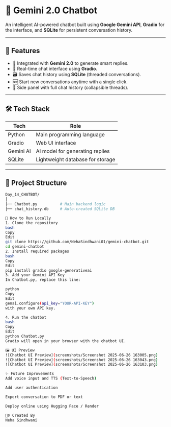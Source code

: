 # 🤖 Gemini 2.0 Chatbot

An intelligent AI-powered chatbot built using **Google Gemini API**, **Gradio** for the interface, and **SQLite** for persistent conversation history.

---

## 🚀 Features

- 🧠 Integrated with **Gemini 2.0** to generate smart replies.
- 💬 Real-time chat interface using **Gradio**.
- 🗃️ Saves chat history using **SQLite** (threaded conversations).
- 🆕 Start new conversations anytime with a single click.
- 📜 Side panel with full chat history (collapsible threads).

---

## 🛠️ Tech Stack

| Tech       | Role                            |
|------------|----------------------------------|
| Python     | Main programming language        |
| Gradio     | Web UI interface                 |
| Gemini AI  | AI model for generating replies  |
| SQLite     | Lightweight database for storage |

---

## 📂 Project Structure

```bash
Day_14_CHATBOT/
│
├── Chatbot.py          # Main backend logic
├── chat_history.db     # Auto-created SQLite DB

🧪 How to Run Locally
1. Clone the repository
bash
Copy
Edit
git clone https://github.com/NehaSindhwani01/gemini-chatbot.git
cd gemini-chatbot
2. Install required packages
bash
Copy
Edit
pip install gradio google-generativeai
3. Add your Gemini API Key
In Chatbot.py, replace this line:

python
Copy
Edit
genai.configure(api_key="YOUR-API-KEY")
with your own API key.

4. Run the chatbot
bash
Copy
Edit
python Chatbot.py
Gradio will open in your browser with the chatbot UI.

🖼️ UI Preview
![Chatbot UI Preview](screenshots/Screenshot 2025-06-26 163005.png)
![Chatbot UI Preview](screenshots/Screenshot 2025-06-26 163043.png)
![Chatbot UI Preview](screenshots/Screenshot 2025-06-26 163103.png)

✨ Future Improvements
Add voice input and TTS (Text-to-Speech)

Add user authentication

Export conversation to PDF or text

Deploy online using Hugging Face / Render

🙋‍♀️ Created By
Neha Sindhwani


